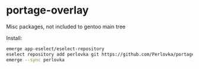 # portage-overlay
Misc packages, not included to gentoo main tree

Install:
```bash
emerge app-eselect/eselect-repository
eselect repository add perlovka git https://github.com/Perlovka/portage-overlay.git
emerge --sync perlovka
```
